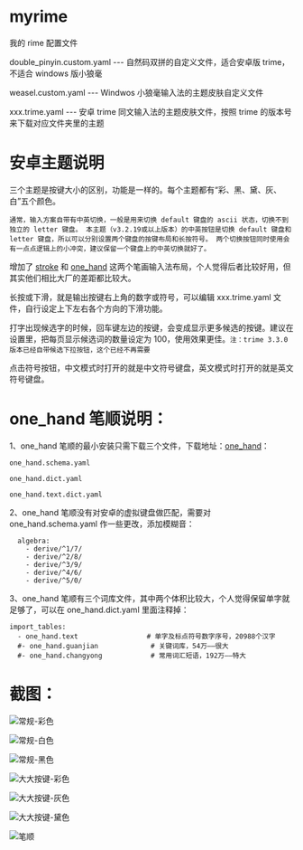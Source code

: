 # myrime

我的 rime 配置文件

double_pinyin.custom.yaml --- 自然码双拼的自定义文件，适合安卓版 trime，不适合 windows 版小狼毫

weasel.custom.yaml --- Windwos 小狼毫输入法的主题皮肤自定义文件

xxx.trime.yaml --- 安卓 trime 同文输入法的主题皮肤文件，按照 trime 的版本号来下载对应文件夹里的主题

# 安卓主题说明

三个主题是按键大小的区别，功能是一样的。每个主题都有“彩、黑、黛、灰、白”五个颜色。

`通常，输入方案自带有中英切换，一般是用来切换 default 键盘的 ascii 状态，切换不到独立的 letter 键盘。
本主题（v3.2.19或以上版本）的中英按钮是切换 default 键盘和  letter 键盘，所以可以分别设置两个键盘的按键布局和长按符号。
两个切换按钮同时使用会有一点点逻辑上的小冲突，建议保留一个键盘上的中英切换就好了。`

增加了 [stroke](https://github.com/rime/rime-stroke) 和 [one_hand](https://gitee.com/yq-ysy/one-hand_-rime) 这两个笔画输入法布局，个人觉得后者比较好用，但其实他们相比大厂的差距都比较大。

长按或下滑，就是输出按键右上角的数字或符号，可以编辑 xxx.trime.yaml 文件，自行设定上下左右各个方向的下滑功能。

打字出现候选字的时候，回车键左边的按键，会变成显示更多候选的按键。建议在设置里，把每页显示候选词的数量设定为 100，使用效果更佳。`注：trime 3.3.0 版本已经自带候选下拉按钮，这个已经不再需要`

点击符号按钮，中文模式时打开的就是中文符号键盘，英文模式时打开的就是英文符号键盘。


# one_hand 笔顺说明：

1、one_hand 笔顺的最小安装只需下载三个文件，下载地址：[one_hand](https://gitee.com/yq-ysy/one-hand_-rime)：

```
one_hand.schema.yaml

one_hand.dict.yaml

one_hand.text.dict.yaml
```

2、one_hand 笔顺没有对安卓的虚拟键盘做匹配，需要对 one_hand.schema.yaml 作一些更改，添加模糊音：

```
  algebra:
    - derive/^1/7/
    - derive/^2/8/
    - derive/^3/9/
    - derive/^4/6/
    - derive/^5/0/
```

3、one_hand 笔顺有三个词库文件，其中两个体积比较大，个人觉得保留单字就足够了，可以在 one_hand.dict.yaml 里面注释掉：

```
import_tables:
  - one_hand.text                 # 单字及标点符号数字序号，20988个汉字
  #- one_hand.guanjian             # 关键词库，54万——很大
  #- one_hand.changyong            # 常用词汇短语，192万——特大
```

# 截图：

![常规-彩色](https://github.com/user-attachments/assets/0036136b-1074-422c-8307-f1c6d1e3a759)


![常规-白色](https://github.com/user-attachments/assets/441c4d3f-72fd-4a5c-9a54-fd3bd17522e4)


![常规-黑色](https://github.com/user-attachments/assets/7a7e2cd0-15e0-4d37-9aa5-1044d3cd7436)


![大大按键-彩色](https://github.com/user-attachments/assets/1cc3d15e-c45b-4270-857a-5d98ee88efa2)


![大大按键-灰色](https://github.com/user-attachments/assets/934d1039-eac3-4fe9-b9e2-912134588ea1)


![大大按键-黛色](https://github.com/user-attachments/assets/eee63f96-c8bf-4e3f-a597-faf401813ecd)


![笔顺](https://github.com/user-attachments/assets/bd8cad51-5a5f-4115-8518-f1cba0c4fd90)











